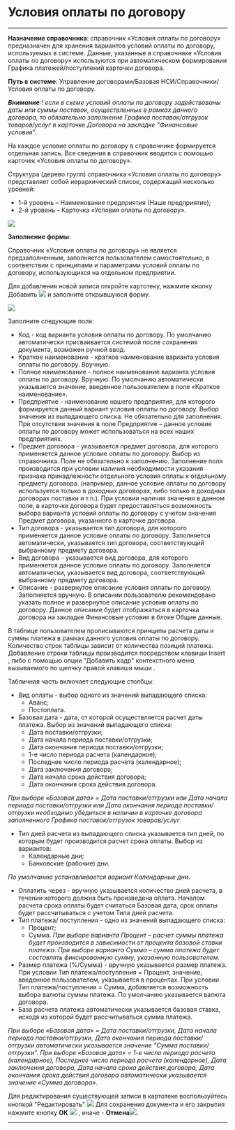 ﻿#  Условия оплаты по договору
_ _ _ __ _ _ _

**Назначение справочника**: cправочник «Условия оплаты по договору» предназначен для хранения вариантов условий оплаты по договору, используемых в системе. Данные, указанные в справочнике «Условия оплаты по договору» используются при автоматическом формировании Графика платежей/поступлений карточки договора.

**Путь в системе**: Управление договорами/Базовая НСИ/Справочники/Условия оплаты по договору.

***Внимание***:! *если в схеме условий оплаты по договору задействованы даты или суммы поставок, осуществленных в рамках данного договора, то обязательно заполнение Графика поставок/отгрузок товаров/услуг в карточке Договора на закладке "Финансовые условия".*

На каждое условие оплаты по договору в справочнике формируется отдельная запись. Все сведения в справочник вводятся с помощью карточек «Условия оплаты по договору».

Структура (дерево групп) справочника «Условия оплаты по договору» представляет собой иерархический список, содержащий несколько уровней:
* 1-й уровень – Наименование предприятия (Наше предприятие);
* 2-й уровень – Карточка «Условия оплаты по договору».

![](topic:.НСИ.AddFiles.Screenshot_2615.jpg)

**Заполнение формы**:

Справочник «Условия оплаты по договору» не является предзаполненным, заполняется пользователем самостоятельно, в соответствии с принципами и параметрами условий оплаты по договору, использующихся на отдельном предприятии.

Для добавления новой записи откройте картотеку, нажмите кнопку Добавить ![](topic:.НСИ.AddFiles.Btn_Add.png) и заполните открывшуюся форму.

 ![](topic:.НСИ.AddFiles.Screenshot_2614.jpg)

Заполните следующие поля:

* Код - код варианта условия оплаты по договору. По умолчанию автоматически присваивается системой после сохранения документа, возможен ручной ввод.
* Краткое наименование - краткое наименование варианта условия оплаты по договору. Вручную.
* Полное наименование - полное наименование варианта условия оплаты по договору. Вручную. По умолчанию автоматически указывается значение, введенное пользователем в поле «Краткое наименование».
* Предприятие - наименование нашего предприятия, для которого формируется данный вариант условия оплаты по договору. Выбор значения из выпадающего списка. Не обязательно для заполнения. При отсутствии значения в поле Предприятие – данное условие оплаты по договору может использоваться на всех наших предприятиях.
* Предмет договора - указывается предмет договора, для которого применяется данное условие оплаты по договору. Выбор из справочника. Поле не обязательно к заполнению. Заполнение поля производится при условии наличия необходимости указания признака принадлежности отдельного условия оплаты к отдельному предмету договора. (например, данное условие оплаты по договору используется только в доходных договорах, либо только в доходных договорах поставки и т.п.). При условии наличия значения в данном поле, в карточке договора будет предоставляться возможность выбора варианта условий оплаты по договору с учетом значения Предмет договора, указанного в карточке договора.
* Тип договора - указывается тип договора, для которого применяется данное условие оплаты по договору. Заполняется автоматически, указывается тип договора, соответствующий выбранному предмету договора.
* Вид договора - указывается вид договора, для которого применяется данное условие оплаты по договору. Заполняется автоматически, указывается вид договора, соответствующий выбранному предмету договора.
* Описание - развернутое описание условия оплаты по договору. Заполняется вручную. В описании пользователю рекомендовано указать полное и развернутое описание условия оплаты по договору. Данное описание будет отображаться в карточка договора на закладке Финансовые условия в блоке Общие данные.

В таблице пользователем прописываются принципы расчета даты и суммы платежа в рамках данного условия оплаты по договору. Количество строк таблицы зависит от количества позиций платежа.
Добавление строки таблицы производится посредством клавиши Insert , либо с помощью опции "Добавить кадр" контекстного меню вызываемого по щелчку правой клавиши мыши .


Табличная часть включает следующие столбцы:

* Вид оплаты - выбор одного из значений выпадающего списка:
    - Аванс;
    - Постоплата.
* Базовая дата - дата, от которой осуществляется расчет даты платежа. Выбор из значений выпадающего списка:
    - Дата поставки/отгрузки;
    - Дата начала периода поставки/отгрузки;
    - Дата окончания периода поставки/отгрузки;
    - 1-е число периода расчета (календарное);
    - Последнее число периода расчета (календарное);
    - Дата заключения договора;
    - Дата начала срока действия договора;
    - Дата окончания срока действия договора.

*При выборе «Базовая дата» =  Дата поставки/отгрузки или Дата начала периода поставки/отгрузки или Дата окончания периода поставки/отгрузки необходимо убедиться в  наличии в карточке договора заполненного Графика поставок/отгрузок товаров/услуг.*

* Тип дней расчета из выпадающего списка указывается тип дней, по которым будет производится расчет срока оплаты. Выбор из вариантов:
    - Календарные дни;
    - Банковские (рабочие) дни.

*По умолчанию устанавливается вариант Календарные дни*.

* Оплатить через - вручную указывается количество дней расчета, в течении которого должна быть произведена оплата. Началом расчета срока оплаты будет считаться Базовая дата, срок оплаты будет рассчитываться с учетом Типа дней расчета.
* Тип платежа/ поступления - одно из значений выпадающего списка:
    - Процент;
    - Сумма.
*При выборе варианта Процент – расчет суммы платежа будет производится в зависимости от процента базовой ставки платежа. При выборе варианта Сумма – сумма платежа будет составлять фиксированную сумму, указанную пользователем.*
* Размер платежа (%/Сумма) - вручную указывается размер платежа. При условии Тип платежа/поступления = Процент, значение, введенное пользователем, указывается в процентах. При условии Тип платежа/поступления = Сумма, добавляется возможность выбора валюты суммы платежа. По умолчанию указывается валюта договора.
* База расчета платежа   автоматически  указывается базовая ставка, исходя из которой будет рассчитываться сумма платежа.

*При выборе «Базовая дата» =  Дата поставки/отгрузки, Дата начала периода поставки/отгрузки, Дата окончания периода поставки/отгрузки автоматически указывается значение "Сумма поставки/отгрузки". При выборе «Базовая дата» = 1-е число периода расчета (календарное), Последнее число периода расчета (календарное), Дата заключения договора, Дата начала срока действия договора, Дата окончания срока действия договора автоматически указывается значение «Сумма договора».*

Для редактирования существующей записи в картотеке воспользуйтесь кнопкой "Редактировать"  ![](topic:.НСИ.AddFiles.Btn_Edit.png)
Для сохранения документа и его закрытия нажмите кнопку **ОК**
 ![](topic:.НСИ.AddFiles.Btn_Post.png) , иначе  -  **Отмена**![](topic:.НСИ.AddFiles.BtnCloseCancel.png).

----------